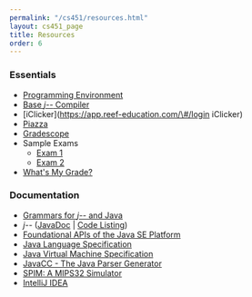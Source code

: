 ```yaml
---
permalink: "/cs451/resources.html"
layout: cs451_page
title: Resources
order: 6
---
```


### Essentials

- [Programming Environment](https://www.cs.umb.edu/~siyer/teaching/cs451/cc_programming_environment_setup.pdf)
- [Base *j\-\-* Compiler](https://www.cs.umb.edu/j--/j--.zip)
- [iClicker](https://app.reef-education.com/\#/login iClicker)
- [Piazza](https://piazza.com/umb/spring2023/cs451651/home)
- [Gradescope](https://gradescope.com/)
- Sample Exams
  - [Exam 1](https://www.cs.umb.edu/~siyer/teaching/cs451/cs451_sample_exam1.pdf)
  - [Exam 2](https://www.cs.umb.edu/~siyer/teaching/cs451/cs451_sample_exam2.pdf)
- [What's My Grade?](https://www.cs.umb.edu/~siyer/teaching/what_is_my_grade.html)

### Documentation

- [Grammars for *j\-\-* and Java](https://www.cs.umb.edu/j--/grammar.pdf)
- *j\-\-* ([JavaDoc](https://www.cs.umb.edu/j--/jmm-javadoc) \| [Code Listing](https://www.cs.umb.edu/j--/jmm-code))
- [Foundational APIs of the Java SE Platform](https://docs.oracle.com/en/java/javase/17/docs/api/java.base/module-summary.html)
- [Java Language Specification](https://docs.oracle.com/javase/specs/jls/se17/html/index.html)
- [Java Virtual Machine Specification](https://docs.oracle.com/javase/specs/jvms/se17/html/index.html)
- [JavaCC - The Java Parser Generator](https://javacc.github.io/javacc/)
- [SPIM: A MIPS32 Simulator](http://spimsimulator.sourceforge.net/)
- [IntelliJ IDEA](https://www.jetbrains.com/idea/documentation/)
